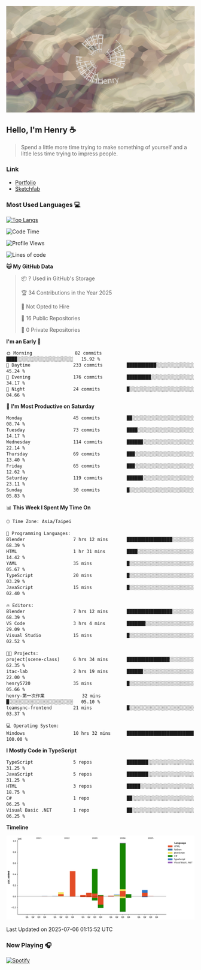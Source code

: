![](./images/cover.jpg)

## Hello, I'm Henry :coffee:
> Spend a little more time trying to make something of yourself and a little less time trying to impress people.

### Link
- [Portfolio](https://drive.google.com/file/d/1kb96bzn4Bhdb4pImsUvKz9Oi9cx455D2/view?usp=drivesdk)
- [Sketchfab](https://sketchfab.com/henry4294967296/models)

### Most Used Languages 💻
 [![Top Langs](https://github-readme-stats.vercel.app/api/top-langs/?username=henry5720&theme=tokyonight&hide_title=true)](https://github.com/henry5720?tab=repositories)

<!--START_SECTION:waka-->
![Code Time](http://img.shields.io/badge/Code%20Time-11%20hrs%204%20mins-blue)

![Profile Views](http://img.shields.io/badge/Profile%20Views-57-blue)

![Lines of code](https://img.shields.io/badge/From%20Hello%20World%20I%27ve%20Written-2.3%20million%20lines%20of%20code-blue)

**🐱 My GitHub Data** 

> 📦 ? Used in GitHub's Storage 
 > 
> 🏆 34 Contributions in the Year 2025
 > 
> 🚫 Not Opted to Hire
 > 
> 📜 16 Public Repositories 
 > 
> 🔑 0 Private Repositories 
 > 
**I'm an Early 🐤** 

```text
🌞 Morning                82 commits          ████░░░░░░░░░░░░░░░░░░░░░   15.92 % 
🌆 Daytime                233 commits         ███████████░░░░░░░░░░░░░░   45.24 % 
🌃 Evening                176 commits         █████████░░░░░░░░░░░░░░░░   34.17 % 
🌙 Night                  24 commits          █░░░░░░░░░░░░░░░░░░░░░░░░   04.66 % 
```
📅 **I'm Most Productive on Saturday** 

```text
Monday                   45 commits          ██░░░░░░░░░░░░░░░░░░░░░░░   08.74 % 
Tuesday                  73 commits          ████░░░░░░░░░░░░░░░░░░░░░   14.17 % 
Wednesday                114 commits         ██████░░░░░░░░░░░░░░░░░░░   22.14 % 
Thursday                 69 commits          ███░░░░░░░░░░░░░░░░░░░░░░   13.40 % 
Friday                   65 commits          ███░░░░░░░░░░░░░░░░░░░░░░   12.62 % 
Saturday                 119 commits         ██████░░░░░░░░░░░░░░░░░░░   23.11 % 
Sunday                   30 commits          █░░░░░░░░░░░░░░░░░░░░░░░░   05.83 % 
```


📊 **This Week I Spent My Time On** 

```text
🕑︎ Time Zone: Asia/Taipei

💬 Programming Languages: 
Blender                  7 hrs 12 mins       █████████████████░░░░░░░░   68.39 % 
HTML                     1 hr 31 mins        ████░░░░░░░░░░░░░░░░░░░░░   14.42 % 
YAML                     35 mins             █░░░░░░░░░░░░░░░░░░░░░░░░   05.67 % 
TypeScript               20 mins             █░░░░░░░░░░░░░░░░░░░░░░░░   03.29 % 
JavaScript               15 mins             █░░░░░░░░░░░░░░░░░░░░░░░░   02.40 % 

🔥 Editors: 
Blender                  7 hrs 12 mins       █████████████████░░░░░░░░   68.39 % 
VS Code                  3 hrs 4 mins        ███████░░░░░░░░░░░░░░░░░░   29.09 % 
Visual Studio            15 mins             █░░░░░░░░░░░░░░░░░░░░░░░░   02.52 % 

🐱‍💻 Projects: 
project(scene-class)     6 hrs 34 mins       ████████████████░░░░░░░░░   62.35 % 
itac-lab                 2 hrs 19 mins       ██████░░░░░░░░░░░░░░░░░░░   22.00 % 
henry5720                35 mins             █░░░░░░░░░░░░░░░░░░░░░░░░   05.66 % 
henry-第一次作業              32 mins             █░░░░░░░░░░░░░░░░░░░░░░░░   05.10 % 
teamsync-frontend        21 mins             █░░░░░░░░░░░░░░░░░░░░░░░░   03.37 % 

💻 Operating System: 
Windows                  10 hrs 32 mins      █████████████████████████   100.00 % 
```

**I Mostly Code in TypeScript** 

```text
TypeScript               5 repos             ████████░░░░░░░░░░░░░░░░░   31.25 % 
JavaScript               5 repos             ████████░░░░░░░░░░░░░░░░░   31.25 % 
HTML                     3 repos             █████░░░░░░░░░░░░░░░░░░░░   18.75 % 
C#                       1 repo              ██░░░░░░░░░░░░░░░░░░░░░░░   06.25 % 
Visual Basic .NET        1 repo              ██░░░░░░░░░░░░░░░░░░░░░░░   06.25 % 
```



**Timeline**

![Lines of Code chart](https://raw.githubusercontent.com/henry5720/henry5720/main/assets/bar_graph.png)


 Last Updated on 2025-07-06 01:15:52 UTC
<!--END_SECTION:waka-->

### Now Playing 🎧
[![Spotify](https://spotify-recently-played-beta.vercel.app/api/spotify)](https://open.spotify.com/user/31uznrpamxhroyd2bt7xchxgnhce)

<!--
**henry5720/henry5720** is a ✨ _special_ ✨ repository because its `README.md` (this file) appears on your GitHub profile.

Here are some ideas to get you started:

- 🔭 I’m currently working on ...
- 🌱 I’m currently learning ...
- 👯 I’m looking to collaborate on ...
- 🤔 I’m looking for help with ...
- 💬 Ask me about ...
- 📫 How to reach me: ...
- 😄 Pronouns: ...
- ⚡ Fun fact: ...
-->
